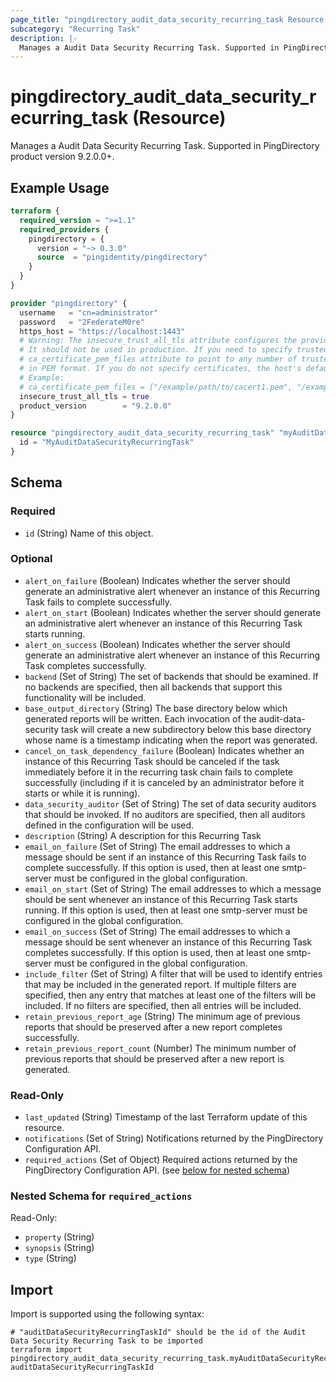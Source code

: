 ```yaml
---
page_title: "pingdirectory_audit_data_security_recurring_task Resource - terraform-provider-pingdirectory"
subcategory: "Recurring Task"
description: |-
  Manages a Audit Data Security Recurring Task. Supported in PingDirectory product version 9.2.0.0+.
---
```


# pingdirectory_audit_data_security_recurring_task (Resource)

Manages a Audit Data Security Recurring Task. Supported in PingDirectory product version 9.2.0.0+.

## Example Usage

```terraform
terraform {
  required_version = ">=1.1"
  required_providers {
    pingdirectory = {
      version = "~> 0.3.0"
      source  = "pingidentity/pingdirectory"
    }
  }
}

provider "pingdirectory" {
  username   = "cn=administrator"
  password   = "2FederateM0re"
  https_host = "https://localhost:1443"
  # Warning: The insecure_trust_all_tls attribute configures the provider to trust any certificate presented by the PingDirectory server.
  # It should not be used in production. If you need to specify trusted CA certificates, use the
  # ca_certificate_pem_files attribute to point to any number of trusted CA certificate files
  # in PEM format. If you do not specify certificates, the host's default root CA set will be used.
  # Example:
  # ca_certificate_pem_files = ["/example/path/to/cacert1.pem", "/example/path/to/cacert2.pem"]
  insecure_trust_all_tls = true
  product_version        = "9.2.0.0"
}

resource "pingdirectory_audit_data_security_recurring_task" "myAuditDataSecurityRecurringTask" {
  id = "MyAuditDataSecurityRecurringTask"
}
```

<!-- schema generated by tfplugindocs -->
## Schema

### Required

- `id` (String) Name of this object.

### Optional

- `alert_on_failure` (Boolean) Indicates whether the server should generate an administrative alert whenever an instance of this Recurring Task fails to complete successfully.
- `alert_on_start` (Boolean) Indicates whether the server should generate an administrative alert whenever an instance of this Recurring Task starts running.
- `alert_on_success` (Boolean) Indicates whether the server should generate an administrative alert whenever an instance of this Recurring Task completes successfully.
- `backend` (Set of String) The set of backends that should be examined. If no backends are specified, then all backends that support this functionality will be included.
- `base_output_directory` (String) The base directory below which generated reports will be written. Each invocation of the audit-data-security task will create a new subdirectory below this base directory whose name is a timestamp indicating when the report was generated.
- `cancel_on_task_dependency_failure` (Boolean) Indicates whether an instance of this Recurring Task should be canceled if the task immediately before it in the recurring task chain fails to complete successfully (including if it is canceled by an administrator before it starts or while it is running).
- `data_security_auditor` (Set of String) The set of data security auditors that should be invoked. If no auditors are specified, then all auditors defined in the configuration will be used.
- `description` (String) A description for this Recurring Task
- `email_on_failure` (Set of String) The email addresses to which a message should be sent if an instance of this Recurring Task fails to complete successfully. If this option is used, then at least one smtp-server must be configured in the global configuration.
- `email_on_start` (Set of String) The email addresses to which a message should be sent whenever an instance of this Recurring Task starts running. If this option is used, then at least one smtp-server must be configured in the global configuration.
- `email_on_success` (Set of String) The email addresses to which a message should be sent whenever an instance of this Recurring Task completes successfully. If this option is used, then at least one smtp-server must be configured in the global configuration.
- `include_filter` (Set of String) A filter that will be used to identify entries that may be included in the generated report. If multiple filters are specified, then any entry that matches at least one of the filters will be included. If no filters are specified, then all entries will be included.
- `retain_previous_report_age` (String) The minimum age of previous reports that should be preserved after a new report completes successfully.
- `retain_previous_report_count` (Number) The minimum number of previous reports that should be preserved after a new report is generated.

### Read-Only

- `last_updated` (String) Timestamp of the last Terraform update of this resource.
- `notifications` (Set of String) Notifications returned by the PingDirectory Configuration API.
- `required_actions` (Set of Object) Required actions returned by the PingDirectory Configuration API. (see [below for nested schema](#nestedatt--required_actions))

<a id="nestedatt--required_actions"></a>
### Nested Schema for `required_actions`

Read-Only:

- `property` (String)
- `synopsis` (String)
- `type` (String)

## Import

Import is supported using the following syntax:

```shell
# "auditDataSecurityRecurringTaskId" should be the id of the Audit Data Security Recurring Task to be imported
terraform import pingdirectory_audit_data_security_recurring_task.myAuditDataSecurityRecurringTask auditDataSecurityRecurringTaskId
```

